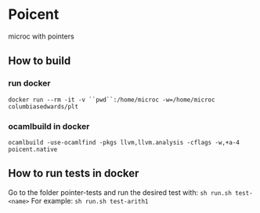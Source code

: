 # Poicent
microc with pointers

## How to build
### run docker
`docker run --rm -it -v ``pwd``:/home/microc -w=/home/microc columbiasedwards/plt`

### ocamlbuild in docker
`ocamlbuild -use-ocamlfind -pkgs llvm,llvm.analysis -cflags -w,+a-4 poicent.native`

## How to run tests in docker
Go to the folder pointer-tests and run the desired test with:
`sh run.sh test-<name>`
For example:
`sh run.sh test-arith1`
